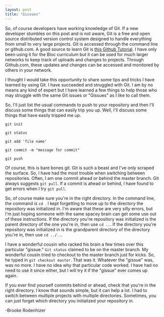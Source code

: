 ```yaml
---
layout: post
title: "Gissues"
---
```


<p>So, of course developers have working knowledge of Git.  If a new developer stumbles on this post and is not aware, Git is a free and open source distributed version control system designed to handle everything from small to very large projects.  Git is accessed through the command line or github.com.  A good source to learn Git is <a href='https://try.github.io/levels/1/challenges/1'>this Github Tutorial</a>.  I have only been using it for the Bloc curriculum but it can be used for much larger networks to keep track of uploads and changes to projects.  Through Github.com, these updates and changes can be accessed and monitored by others in your network.</p>
<p>I thought I would take this opportunity to share some tips and tricks I have learned by using Git.  I have succeeded and struggled with Git.  I am by no means any kind of expert but I have learned a few things to help those who may struggle with the same Git issues or "Gissues" as I like to call them.</p>
<p>So, I'll just list the usual commands to push to your repository and then I'll discuss some things that can easily trip you up.  Well, I'll discuss some things that have easily tripped me up.</p>
<p><code>git init</code></p>
<p><code>git status</code></p>
<p><code>git add 'file name'</code></p>
<p><code>git commit -m "message for commit"</code></p>
<p><code>git push</code></p>
<p>Of course, this is bare bones git.  Git is such a beast and I've only scraped the surface.  So, I have had the most trouble when switching between repositories.  Often, I am one commit ahead or behind the master branch.  Git always suggests <code>git pull</code>.  If a commit is ahead or behind, I have found to get errors when I try <code>git pull</code>.</p>
<p>So, of course make sure you're in the right directory.  In the command line, the command is <code>cd <directory></code>.  I kept forgetting to move up to the directory the repository was initialized in.  I'm aware that these are very silly errors, but I'm just hoping someone with the same spacey brain can get some use out of these instructions.  If the directory you're repository was initialized is the parent directory of the one you're in, then use <code>cd ..</code>.  If the directory you're repository was initialized in is the grandparent directory of the directory you're in, then use <code>cd ../..</code>.
<p>I have a wonderful cousin who racked his brain a few times over this particular "gissue."  <code>Git status</code> claimed to be on the master branch.  My wonderful cousin tried to checkout to the master branch just for kicks.  So, he typed in <code>git checkout master</code>.  That was it.  Whatever the "gissue" was, was no more.  I have no idea why that particular code worked.  I have had no need to use it since either, but I will try it if the "gissue" ever comes up again.</p>
<p>If you ever find yourself commits behind or ahead, check that you're in the right directory.  I know that sounds simple, but it can help a lot.  I had to switch between multiple projects with multiple directories.  Sometimes, you can just forget which directory you initialized your repository in.</p>

<p>-Brooke Rodenhizer</p>
